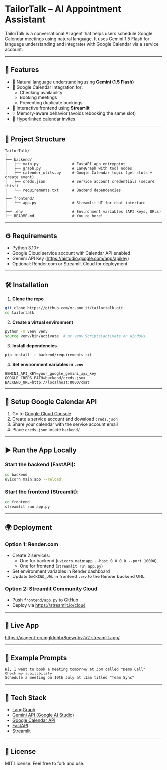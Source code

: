 # TailorTalk – AI Appointment Assistant

TailorTalk is a conversational AI agent that helps users schedule Google Calendar meetings using natural language. It uses Gemini 1.5 Flash for language understanding and integrates with Google Calendar via a service account.

---

## 🚀 Features

- 🧠 Natural language understanding using **Gemini (1.5 Flash)**
- 📅 Google Calendar integration for:
  - Checking availability
  - Booking meetings
  - Preventing duplicate bookings
- 💬 Interactive frontend using **Streamlit**
- 💡 Memory-aware behavior (avoids rebooking the same slot)
- 📎 Hyperlinked calendar invites

---

## 📁 Project Structure

```
TailorTalk/
│
├── backend/
│   ├── main.py               # FastAPI app entrypoint
│   ├── graph.py              # LangGraph with tool nodes
│   ├── calender_utils.py     # Google Calendar logic (get slots + create event)
│   ├── creds.json            # Service account credentials (secure this!)
│   └── requirements.txt      # Backend dependencies
│
├── frontend/
│   └── app.py                # Streamlit UI for chat interface
│
├── .env                      # Environment variables (API keys, URLs)
├── README.md                 # You're here!
```

---

## ⚙️ Requirements

- Python 3.10+
- Google Cloud service account with Calendar API enabled
- Gemini API Key (https://aistudio.google.com/app/apikey)
- Optional: Render.com or Streamlit Cloud for deployment

---

## 🛠️ Installation

1. **Clone the repo**

```bash
git clone https://github.com/mr-poojit/tailortalk.git
cd tailortalk
```

2. **Create a virtual environment**

```bash
python -m venv venv
source venv/bin/activate  # or venv\Scripts\activate on Windows
```

3. **Install dependencies**

```bash
pip install -r backend/requirements.txt
```

4. **Set environment variables in `.env`**

```env
GEMINI_API_KEY=your_google_gemini_api_key
GOOGLE_CREDS_PATH=backend/creds.json
BACKEND_URL=http://localhost:8000/chat
```

---

## 🔐 Setup Google Calendar API

1. Go to [Google Cloud Console](https://console.cloud.google.com/)
2. Create a service account and download `creds.json`
3. Share your calendar with the service account email
4. Place `creds.json` inside `backend/`

---

## ▶️ Run the App Locally

### Start the backend (FastAPI):

```bash
cd backend
uvicorn main:app --reload
```

### Start the frontend (Streamlit):

```bash
cd frontend
streamlit run app.py
```

---

## 🌍 Deployment

### Option 1: **Render.com**

- Create 2 services:
  - One for backend (`uvicorn main:app --host 0.0.0.0 --port 10000`)
  - One for frontend (`streamlit run app.py`)
- Set environment variables in Render dashboard
- Update `BACKEND_URL` in frontend `.env` to the Render backend URL

### Option 2: **Streamlit Community Cloud**

- Push `frontend/app.py` to GitHub
- Deploy via https://streamlit.io/cloud

---

## 📸 Live App

https://aiagent-ercmglddhbr8qewribv7u2.streamlit.app/

---

## 📌 Example Prompts

```
Hi, I want to book a meeting tomorrow at 3pm called "Demo Call"
Check my availability
Schedule a meeting on 10th July at 11am titled "Team Sync"
```

---

## 🧠 Tech Stack

- [LangGraph](https://github.com/langchain-ai/langgraph)
- [Gemini API (Google AI Studio)](https://aistudio.google.com/)
- [Google Calendar API](https://developers.google.com/calendar)
- [FastAPI](https://fastapi.tiangolo.com/)
- [Streamlit](https://streamlit.io/)

---

## 📄 License

MIT License. Feel free to fork and use.
